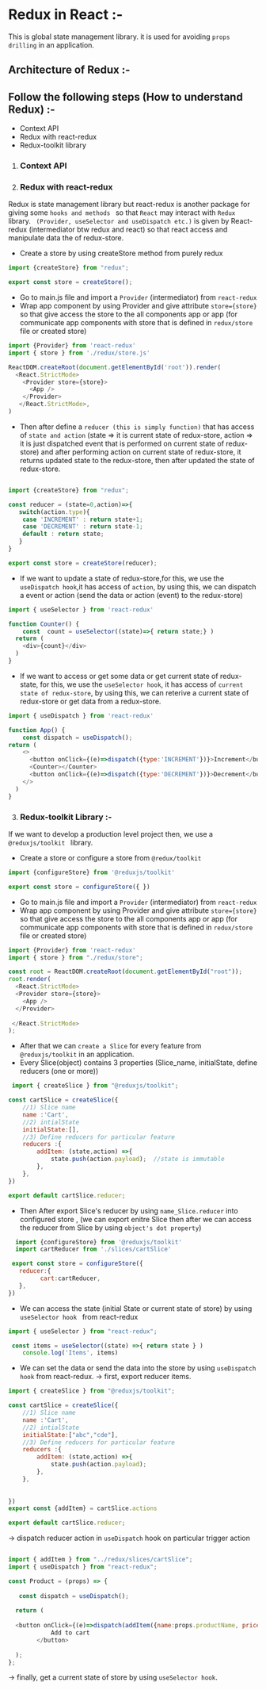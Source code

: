 # Redux in React :-
This is global state management library. it is used for avoiding `props drilling` in an application.


## Architecture of Redux :-





## Follow the following steps (How to understand Redux) :-
- Context API
- Redux with react-redux
- Redux-toolkit library

1) ### Context API








2) ### Redux  with react-redux
 Redux is state management library but react-redux is another package for giving some `hooks and methods ` so that `React` may interact with `Redux` library.
 ` (Provider, useSelector and useDispatch etc.)` is given by React-redux (intermediator btw redux and react) so that react access and manipulate data the of redux-store.


- Create a store by using createStore method from purely redux
```js
import {createStore} from "redux";

export const store = createStore(); 

```

- Go to main.js file and import a `Provider` (intermediator) from `react-redux` 
- Wrap app component by using Provider and give attribute `store={store}` so that give access the store to the all components app or app (for communicate app components with store that is defined in `redux/store` file or created store)

```js
import {Provider} from 'react-redux'
import { store } from './redux/store.js'

ReactDOM.createRoot(document.getElementById('root')).render(
  <React.StrictMode>
    <Provider store={store}>
      <App />
    </Provider>
   </React.StrictMode>,
)
```

- Then after define a `reducer (this is simply function)` that has access of `state and action` (state => it is current state of redux-store, action => it is just dispatched event that is performed on current state of redux-store) and after performing action on current state of redux-store, it returns updated state to the redux-store, then after updated the state of redux-store.

```js

import {createStore} from "redux";

const reducer = (state=0,action)=>{
   switch(action.type){
    case 'INCREMENT' : return state+1;
    case 'DECREMENT' : return state-1;
    default : return state;
   }
}

export const store = createStore(reducer); 
```

- If we want to update  a state of redux-store,for this, we use the `useDispatch hook`,it has access of `action`, by using this, we  can dispatch a event or action (send the data or action (event) to the redux-store)

```js
import { useSelector } from 'react-redux'

function Counter() {
    const  count = useSelector((state)=>{ return state;} )
  return (
    <div>{count}</div>
  )
}
```

- If we want to access or get some data or get current state of redux-state, for this, we use the `useSelector hook`, it has access of `current state of redux-store`, by using this, we can reterive a current state of redux-store or get data from a redux-store.

```js
import { useDispatch } from 'react-redux'

function App() {
    const dispatch = useDispatch();
return (
    <>
      <button onClick={(e)=>dispatch({type:'INCREMENT'})}>Increment</button>
      <Counter></Counter>
      <button onClick={(e)=>dispatch({type:'DECREMENT'})}>Decrement</button>
    </>
  )
}
```

3) ### Redux-toolkit Library :-
If we want to develop a production level project then, we use a `@reduxjs/toolkit ` library.

- Create a store or configure a store from `@redux/toolkit`

```js
import {configureStore} from '@reduxjs/toolkit'

export const store = configureStore({ })
```

- Go to main.js file and import a `Provider` (intermediator) from `react-redux` 
- Wrap app component by using Provider and give attribute `store={store}` so that give access the store to the all components app or app (for communicate app components with store that is defined in `redux/store` file or created store)

```js
import {Provider} from 'react-redux'
import { store } from "./redux/store";

const root = ReactDOM.createRoot(document.getElementById("root"));
root.render(
  <React.StrictMode>
  <Provider store={store}>
    <App />
  </Provider>
    
 </React.StrictMode>
);

```

- After that we can `create a Slice` for every feature from `@reduxjs/toolkit` in an application.
- Every Slice(object) contains 3 properties (Slice_name, initialState, define reducers (one or more))

```js
 import { createSlice } from "@reduxjs/toolkit";

const cartSlice = createSlice({
    //1) Slice name
    name :'Cart', 
    //2) intialState
    initialState:[], 
    //3) Define reducers for particular feature
    reducers :{
        addItem: (state,action) =>{
            state.push(action.payload);  //state is immutable 
        },
    },
})

export default cartSlice.reducer;

```
- Then After export Slice's reducer by using `name_Slice.reducer` into configured store , (we can export enitre Slice then after we can access the reducer from Slice by using `object's dot property`)

```js
  import {configureStore} from '@reduxjs/toolkit'
  import cartReducer from './slices/cartSlice'

 export const store = configureStore({
   reducer:{
         cart:cartReducer,
   },
})
```
- We can access the state (initial State or current state of store) by using `useSelector hook ` from react-redux

```js
import { useSelector } from "react-redux";

 const items = useSelector((state) =>{ return state } )
    console.log('Items', items)

```
- We can set the data or send the data into the store by using `useDispatch hook` from react-redux.
-> first, export reducer items.
```js
import { createSlice } from "@reduxjs/toolkit";

const cartSlice = createSlice({
    //1) Slice name
    name :'Cart', 
    //2) intialState
    initialState:["abc","cde"], 
    //3) Define reducers for particular feature
    reducers :{
        addItem: (state,action) =>{
            state.push(action.payload); 
        },
    },
    
  
})
export const {addItem} = cartSlice.actions

export default cartSlice.reducer;

```
-> dispatch reducer action in `useDispatch` hook on particular trigger action 

```js

import { addItem } from "../redux/slices/cartSlice";
import { useDispatch } from "react-redux";

const Product = (props) => {
   
   const dispatch = useDispatch();
  
  return (
   
  <button onClick={(e)=>dispatch(addItem({name:props.productName, price:props.price}))} className="btn btn-primary">
            Add to cart
        </button>
      
  );
};

```

-> finally, get a current state of store by using `useSelector hook`.







